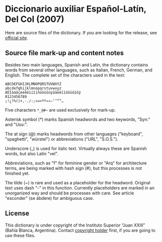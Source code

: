 # Diccionario auxiliar Español-Latín, Del Col (2007)

Here are source files of the dictionary. If you are looking for the release, see [official site][1].

## Source file mark-up and content notes

Besides two main languages, Spanish and Latin, the dictionary contains words from several other languages, such as Italian, French, German, and English. The complete set of the characters used in the text:

```
ABCDEFGHIJKLMNOPQRSTUVWXYZ
abcdefghijklmnopqrstuvwxyz
ÁÉÍàáâçèéêëìíîïñóôúûüýāăēĕīĭōŏūŭǐǒў
0123456789
¡!¿?%()+,-./:;<=>ªº«»–‘’“”…
```

Five characters `*_@#~` are used exclusively for mark-up.

Asterisk symbol (*) marks Spanish headwords and two keywords, "Syn:" and "Uso:".

The at sign (@) marks headwords from other languages ("keyboard", "spaghetti", "würstel") or abbreviations ("URL", "S.O.S.").

Underscore (_) is used for italic text. Virtually always these are Spanish words, but also Latin "vel".

Abbreviations, such as "f" for feminine gender or "Arq" for architecture terms, are being marked with hash sign (#), but this processes is not finished yet.

The tilde (~) is rare and used as a placeholder for the headword. Original text uses dash "-" in this function. Currently placeholders are marked in an unorganized way and should be processes with care. See article "esconder" (se ábdere) for ambiguous case.


## License

This dictionary is under copyright of the Instituto Superior “Juan XXIII” (Bahía Blanca, Argentina). Contact [copyright holder][2] first, if you are going to use these files.


[1]: https://nikita-moor.github.io/dictionaries/dictionaries/DelCol2007.html
[2]: http://www.juan23.edu.ar/latin/diccionario.html

